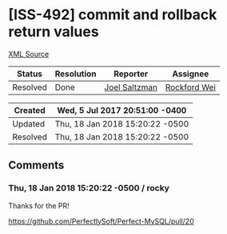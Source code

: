 # [ISS-492] commit and rollback return values

[XML Source](./xml/ISS-492.xml)
<p></p>





Status|Resolution|Reporter|Assignee
------|----------|--------|--------
Resolved|Done|[Joel Saltzman](joel@grayv.com)|[Rockford Wei]($rocky)





Created|Wed, 5 Jul 2017 20:51:00 -0400
-------|--------------
Updated|Thu, 18 Jan 2018 15:20:22 -0500
Resolved|Thu, 18 Jan 2018 15:20:22 -0500


## Comments




### Thu, 18 Jan 2018 15:20:22 -0500 / rocky 

<p><p>Thanks for the PR!</p>



<p><a href="https://github.com/PerfectlySoft/Perfect-MySQL/pull/20" class="external-link" rel="nofollow">https://github.com/PerfectlySoft/Perfect-MySQL/pull/20</a></p>

<p> </p></p>


